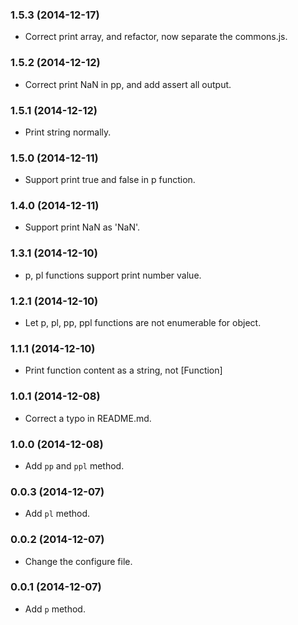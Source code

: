 ### 1.5.3 (2014-12-17)

- Correct print array, and refactor, now separate the commons.js.

### 1.5.2 (2014-12-12)

- Correct print NaN in pp, and add assert all output.

### 1.5.1 (2014-12-12)

- Print string normally.

### 1.5.0 (2014-12-11)

- Support print true and false in p function.

### 1.4.0 (2014-12-11)

- Support print NaN as 'NaN'.

### 1.3.1 (2014-12-10)

- p, pl functions support print number value.

### 1.2.1 (2014-12-10)

- Let p, pl, pp, ppl functions are not enumerable for object.

### 1.1.1 (2014-12-10)

- Print function content as a string, not [Function]

### 1.0.1 (2014-12-08)

- Correct a typo in README.md.

### 1.0.0 (2014-12-08)

- Add `pp` and `ppl` method.

### 0.0.3 (2014-12-07)

- Add `pl` method.

### 0.0.2 (2014-12-07)

- Change the configure file.

### 0.0.1 (2014-12-07)

- Add `p` method.

